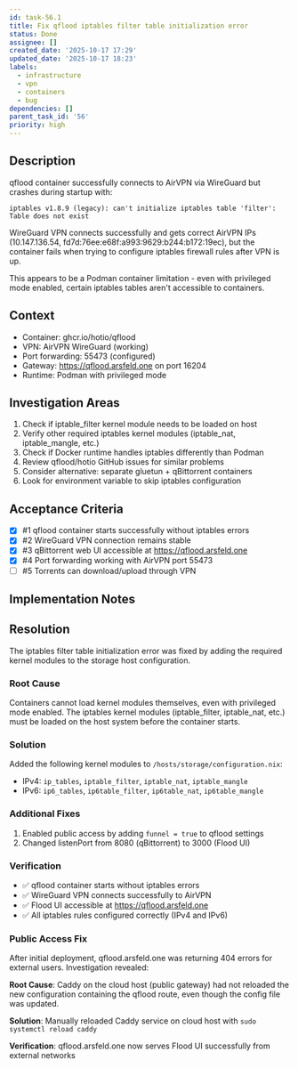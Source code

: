 ```yaml
---
id: task-56.1
title: Fix qflood iptables filter table initialization error
status: Done
assignee: []
created_date: '2025-10-17 17:29'
updated_date: '2025-10-17 18:23'
labels:
  - infrastructure
  - vpn
  - containers
  - bug
dependencies: []
parent_task_id: '56'
priority: high
---
```


## Description

<!-- SECTION:DESCRIPTION:BEGIN -->
qflood container successfully connects to AirVPN via WireGuard but crashes during startup with:
```
iptables v1.8.9 (legacy): can't initialize iptables table 'filter': Table does not exist
```

WireGuard VPN connects successfully and gets correct AirVPN IPs (10.147.136.54, fd7d:76ee:e68f:a993:9629:b244:b172:19ec), but the container fails when trying to configure iptables firewall rules after VPN is up.

This appears to be a Podman container limitation - even with privileged mode enabled, certain iptables tables aren't accessible to containers.

## Context
- Container: ghcr.io/hotio/qflood
- VPN: AirVPN WireGuard (working)
- Port forwarding: 55473 (configured)
- Gateway: https://qflood.arsfeld.one on port 16204
- Runtime: Podman with privileged mode

## Investigation Areas
1. Check if iptable_filter kernel module needs to be loaded on host
2. Verify other required iptables kernel modules (iptable_nat, iptable_mangle, etc.)
3. Check if Docker runtime handles iptables differently than Podman
4. Review qflood/hotio GitHub issues for similar problems
5. Consider alternative: separate gluetun + qBittorrent containers
6. Look for environment variable to skip iptables configuration
<!-- SECTION:DESCRIPTION:END -->

## Acceptance Criteria
<!-- AC:BEGIN -->
- [x] #1 qflood container starts successfully without iptables errors
- [x] #2 WireGuard VPN connection remains stable
- [x] #3 qBittorrent web UI accessible at https://qflood.arsfeld.one
- [x] #4 Port forwarding working with AirVPN port 55473
- [ ] #5 Torrents can download/upload through VPN
<!-- AC:END -->

## Implementation Notes

<!-- SECTION:NOTES:BEGIN -->
## Resolution

The iptables filter table initialization error was fixed by adding the required kernel modules to the storage host configuration.

### Root Cause
Containers cannot load kernel modules themselves, even with privileged mode enabled. The iptables kernel modules (iptable_filter, iptable_nat, etc.) must be loaded on the host system before the container starts.

### Solution
Added the following kernel modules to `/hosts/storage/configuration.nix`:
- IPv4: `ip_tables`, `iptable_filter`, `iptable_nat`, `iptable_mangle`
- IPv6: `ip6_tables`, `ip6table_filter`, `ip6table_nat`, `ip6table_mangle`

### Additional Fixes
1. Enabled public access by adding `funnel = true` to qflood settings
2. Changed listenPort from 8080 (qBittorrent) to 3000 (Flood UI)

### Verification
- ✅ qflood container starts without iptables errors
- ✅ WireGuard VPN connects successfully to AirVPN
- ✅ Flood UI accessible at https://qflood.arsfeld.one
- ✅ All iptables rules configured correctly (IPv4 and IPv6)

### Public Access Fix

After initial deployment, qflood.arsfeld.one was returning 404 errors for external users. Investigation revealed:

**Root Cause**: Caddy on the cloud host (public gateway) had not reloaded the new configuration containing the qflood route, even though the config file was updated.

**Solution**: Manually reloaded Caddy service on cloud host with `sudo systemctl reload caddy`

**Verification**: qflood.arsfeld.one now serves Flood UI successfully from external networks
<!-- SECTION:NOTES:END -->
